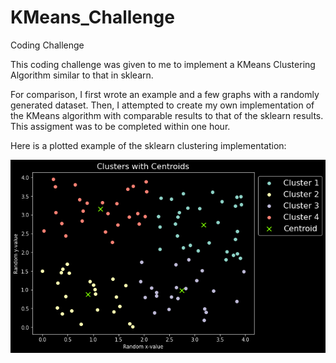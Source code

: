 # KMeans_Challenge
Coding Challenge

This coding challenge was given to me to implement a KMeans Clustering Algorithm similar to that in sklearn.

For comparison, I first wrote an example and a few graphs with a randomly generated dataset. Then, I attempted to create my own implementation of the KMeans algorithm with comparable results to that of the sklearn results. This assigment was to be completed within one hour.

Here is a plotted example of the sklearn clustering implementation:

<center><img src="https://github.com/hrflkner/KMeans_Challenge/blob/main/img/kmeans_cluster_plot.png?raw=true" alt="Clusters with Centroid Plot"></center>
